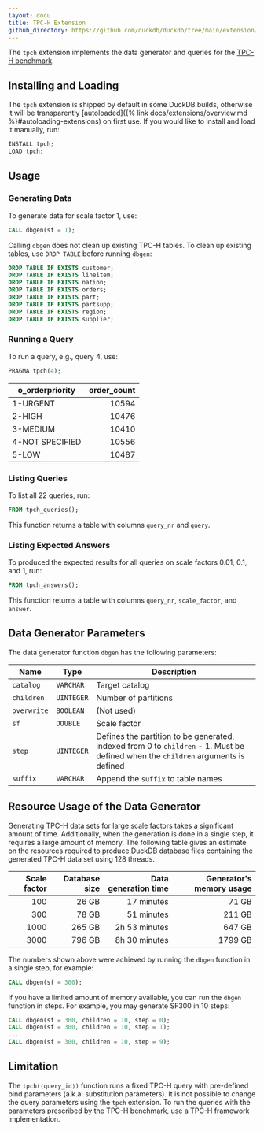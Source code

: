 ```yaml
---
layout: docu
title: TPC-H Extension
github_directory: https://github.com/duckdb/duckdb/tree/main/extension/tpch
---
```


The `tpch` extension implements the data generator and queries for the [TPC-H benchmark](https://www.tpc.org/tpch/).

## Installing and Loading

The `tpch` extension is shipped by default in some DuckDB builds, otherwise it will be transparently [autoloaded]({% link docs/extensions/overview.md %}#autoloading-extensions) on first use.
If you would like to install and load it manually, run:

```sql
INSTALL tpch;
LOAD tpch;
```

## Usage

### Generating Data

To generate data for scale factor 1, use:

```sql
CALL dbgen(sf = 1);
```

Calling `dbgen` does not clean up existing TPC-H tables.
To clean up existing tables, use `DROP TABLE` before running `dbgen`:

```sql
DROP TABLE IF EXISTS customer;
DROP TABLE IF EXISTS lineitem;
DROP TABLE IF EXISTS nation;
DROP TABLE IF EXISTS orders;
DROP TABLE IF EXISTS part;
DROP TABLE IF EXISTS partsupp;
DROP TABLE IF EXISTS region;
DROP TABLE IF EXISTS supplier;
```

### Running a Query

To run a query, e.g., query 4, use:

```sql
PRAGMA tpch(4);
```

| o_orderpriority | order_count |
|-----------------|------------:|
| 1-URGENT        | 10594       |
| 2-HIGH          | 10476       |
| 3-MEDIUM        | 10410       |
| 4-NOT SPECIFIED | 10556       |
| 5-LOW           | 10487       |

### Listing Queries

To list all 22 queries, run:

```sql
FROM tpch_queries();
```

This function returns a table with columns `query_nr` and `query`.

### Listing Expected Answers

To produced the expected results for all queries on scale factors 0.01, 0.1, and 1, run:

```sql
FROM tpch_answers();
```

This function returns a table with columns `query_nr`, `scale_factor`, and `answer`.

## Data Generator Parameters

The data generator function `dbgen` has the following parameters:

<div class="narrow_table"></div>

| Name | Type | Description |
|--|--|------------|
| `catalog`   | `VARCHAR`  | Target catalog                                                                                                                    |
| `children`  | `UINTEGER` | Number of partitions                                                                                                              |
| `overwrite` | `BOOLEAN`  | (Not used)                                                                                                                        |
| `sf`        | `DOUBLE`   | Scale factor                                                                                                                      |
| `step`      | `UINTEGER` | Defines the partition to be generated, indexed from 0 to `children` - 1. Must be defined when the `children` arguments is defined |
| `suffix`    | `VARCHAR`  | Append the `suffix` to table names                                                                                                |

## Resource Usage of the Data Generator

Generating TPC-H data sets for large scale factors takes a significant amount of time.
Additionally, when the generation is done in a single step, it requires a large amount of memory.
The following table gives an estimate on the resources required to produce DuckDB database files containing the generated TPC-H data set using 128 threads.

| Scale factor | Database size | Data generation time | Generator's memory usage |
| -----------: | ------------: | -------------------: | -----------------------: |
|          100 |         26 GB | 17 minutes           |                    71 GB |
|          300 |         78 GB | 51 minutes           |                   211 GB |
|         1000 |        265 GB | 2h 53 minutes        |                   647 GB |
|         3000 |        796 GB | 8h 30 minutes        |                  1799 GB |

The numbers shown above were achieved by running the `dbgen` function in a single step, for example:

```sql
CALL dbgen(sf = 300);
```

If you have a limited amount of memory available, you can run the `dbgen` function in steps.
For example, you may generate SF300 in 10 steps:

```sql
CALL dbgen(sf = 300, children = 10, step = 0);
CALL dbgen(sf = 300, children = 10, step = 1);
...
CALL dbgen(sf = 300, children = 10, step = 9);
```

## Limitation

The `tpch(⟨query_id⟩)` function runs a fixed TPC-H query with pre-defined bind parameters (a.k.a. substitution parameters). It is not possible to change the query parameters using the `tpch` extension. To run the queries with the parameters prescribed by the TPC-H benchmark, use a TPC-H framework implementation.
